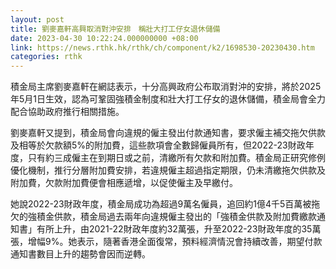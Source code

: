 ```yaml
---
layout: post
title: 劉麥嘉軒高興取消對沖安排　稱壯大打工仔女退休儲備
date: 2023-04-30 10:22:24.000000000 +08:00
link: https://news.rthk.hk/rthk/ch/component/k2/1698530-20230430.htm
categories: rthk
---
```


積金局主席劉麥嘉軒在網誌表示，十分高興政府公布取消對沖的安排，將於2025年5月1日生效，認為可鞏固強積金制度和壯大打工仔女的退休儲備，積金局會全力配合協助政府推行相關措施。

劉麥嘉軒又提到，積金局會向違規的僱主發出付款通知書，要求僱主補交拖欠供款及相等於欠款額5%的附加費，這些款項會全數歸僱員所有，但2022-23財政年度，只有約三成僱主在到期日或之前，清繳所有欠款和附加費。積金局正研究修例優化機制，推行分層附加費安排，若違規僱主超過指定期限，仍未清繳拖欠供款及附加費，欠款附加費便會相應遞增，以促使僱主及早繳付。

她說2022-23財政年度，積金局成功為超過9萬名僱員，追回約1億4千5百萬被拖欠的強積金供款，積金局過去兩年向違規僱主發出的「強積金供款及附加費繳款通知書」有所上升，由2021-22財政年度約32萬張，升至2022-23財政年度的35萬張，增幅9%。她表示，隨著香港全面復常，預料經濟情況會持續改善，期望付款通知書數目上升的趨勢會因而逆轉。
